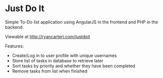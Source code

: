 # Just Do It
Simple To-Do list application using AngularJS in the frontend and PHP in the backend.

Viewable at http://ryancarterj.com/justdoit

Features:
* Create/Log in to user profile with unique usernames
* Store list of tasks in database to retrieve later
* Sort tasks by priority and whether they have been completed
* Remove tasks from list when finished
